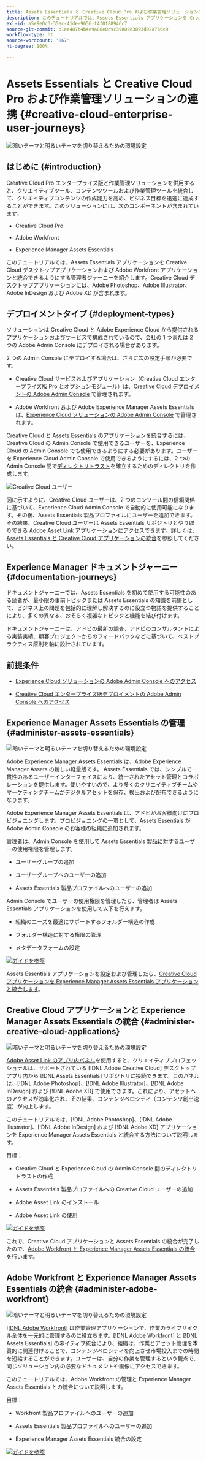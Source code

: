 ```yaml
---
title: Assets Essentials と Creative Cloud Pro および作業管理ソリューションの連携のセットアップ
description: このチュートリアルでは、Assets Essentials アプリケーションを Creative Cloud デスクトップアプリケーションおよび Adobe Workfront アプリケーションと統合できるようにする管理者ジャーニーを紹介します。Creative Cloud デスクトップアプリケーションには、Adobe Photoshop、Adobe Illustrator、Adobe InDesign および Adobe XD が含まれます。
exl-id: a5e9e0c3-35ec-41de-9656-f4f0f88946c7
source-git-commit: b1ae487b4b4e9a88e0d9c39889d3893d92a766c9
workflow-type: ht
source-wordcount: '867'
ht-degree: 100%

---
```


# Assets Essentials と Creative Cloud Pro および作業管理ソリューションの連携  {#creative-cloud-enterprise-user-journeys}

![暗いテーマと明るいテーマを切り替えるための環境設定](assets/cce-next-banner-landing-page.png)

## はじめに {#introduction}

Creative Cloud Pro エンタープライズ版と作業管理ソリューションを併用すると、クリエイティブツール、コンテンツツールおよび作業管理ツールを統合して、クリエイティブコンテンツの作成能力を高め、ビジネス目標を迅速に達成することができます。このソリューションには、次のコンポーネントが含まれています。

* Creative Cloud Pro

* Adobe Workfront

* Experience Manager Assets Essentials

このチュートリアルでは、Assets Essentials アプリケーションを Creative Cloud デスクトップアプリケーションおよび Adobe Workfront アプリケーションと統合できるようにする管理者ジャーニーを紹介します。Creative Cloud デスクトップアプリケーションには、Adobe Photoshop、Adobe Illustrator、Adobe InDesign および Adobe XD が含まれます。

## デプロイメントタイプ {#deployment-types}

ソリューションは Creative Cloud と Adobe Experience Cloud から提供されるアプリケーションおよびサービスで構成されているので、会社の 1 つまたは 2 つの Adobe Admin Console にデプロイされる場合があります。

2 つの Admin Console にデプロイする場合は、さらに次の設定手順が必要です。

* Creative Cloud サービスおよびアプリケーション（Creative Cloud エンタープライズ版 Pro とオプションモジュール）は、[Creative Cloud デプロイメントの Adobe Admin Console](https://helpx.adobe.com/jp/enterprise/admin-guide.html) で管理されます。

* Adobe Workfront および Adobe Experience Manager Assets Essentials は、[Experience Cloud ソリューションの Adobe Admin Console](https://experienceleague.adobe.com/docs/core-services/interface/administration/admin-getting-started.html?lang=ja) で管理されます。

Creative Cloud と Assets Essentials のアプリケーションを統合するには、Creative Cloud の Admin Console で使用できるユーザーを、Experience Cloud の Admin Console でも使用できるようにする必要があります。ユーザーを Experience Cloud Admin Console で使用できるようにするには、2 つの Admin Console 間で[ディレクトリトラスト](https://helpx.adobe.com/jp/enterprise/using/set-up-identity.html#directory-trusting)を確立するためのディレクトリを作成します。

![Creative Cloud ユーザー](assets/creative-cloud-users.svg)

図に示すように、Creative Cloud ユーザーは、2 つのコンソール間の信頼関係に基づいて、Experience Cloud Admin Console で自動的に使用可能になります。その後、Assets Essentials 製品プロファイルにユーザーを追加できます。その結果、Creative Cloud ユーザーは Assets Essentials リポジトリとやり取りできる Adobe Asset Link アプリケーションにアクセスできます。詳しくは、[Assets Essentials と Creative Cloud アプリケーションの統合](integrate-with-creative-cloud.md)を参照してください。

## Experience Manager ドキュメントジャーニー {#documentation-journeys}

ドキュメントジャーニーでは、Assets Essentials を初めて使用する可能性のある読者が、最小限の事前トピックまたは Assets Essentials の知識を前提として、ビジネス上の問題を包括的に理解し解決するのに役立つ物語を提供することにより、多くの異なる、おそらく複雑なトピックと機能を結び付けます。

ドキュメントジャーニーは、アドビの最新の調査、アドビのコンサルタントによる実装実績、顧客プロジェクトからのフィードバックなどに基づいて、ベストプラクティス原則を軸に設計されています。

## 前提条件

* [Experience Cloud ソリューションの Adobe Admin Console へのアクセス](https://experienceleague.adobe.com/docs/core-services/interface/administration/admin-getting-started.html?lang=ja)

* [Creative Cloud エンタープライズ版デプロイメントの Adobe Admin Console へのアクセス](https://helpx.adobe.com/jp/enterprise/admin-guide.html)

## Experience Manager Assets Essentials の管理 {#administer-assets-essentials}

![暗いテーマと明るいテーマを切り替えるための環境設定](assets/cce-assets.png)

Adobe Experience Manager Assets Essentials は、Adobe Experience Manager Assets の新しい軽量版です。 Assets Essentials では、シンプルで一貫性のあるユーザーインターフェイスにより、統一されたアセット管理とコラボレーションを提供します。使いやすいので、より多くのクリエイティブチームやマーケティングチームがデジタルアセットを保存、検出および配布できるようになります。

Adobe Experience Manager Assets Essentials は、アドビがお客様向けにプロビジョニングします。プロビジョニングの一環として、Assets Essentials が Adobe Admin Console のお客様の組織に追加されます。

管理者は、Admin Console を使用して Assets Essentials 製品に対するユーザーの使用権限を管理します。

* ユーザーグループの追加

* ユーザーグループへのユーザーの追加

* Assets Essentials 製品プロファイルへのユーザーの追加

Admin Console でユーザーの使用権限を管理したら、管理者は Assets Essentials アプリケーションを使用して以下を行えます。

* 組織のニーズを最適にサポートするフォルダー構造の作成

* フォルダー構造に対する権限の管理

* メタデータフォームの設定

[![ガイドを参照](assets/see-the-guide-sm.png)](deploy-administer.md)

Assets Essentials アプリケーションを設定および管理したら、[Creative Cloud アプリケーションを Experience Manager Assets Essentials アプリケーションと統合します](integrate-with-creative-cloud.md)。

## Creative Cloud アプリケーションと Experience Manager Assets Essentials の統合 {#administer-creative-cloud-applications}

![暗いテーマと明るいテーマを切り替えるための環境設定](assets/cce-creative-cloud.png)

[Adobe Asset Link のアプリ内パネル](https://www.adobe.com/jp/creativecloud/business/enterprise/adobe-asset-link.html)を使用すると、クリエイティブプロフェッショナルは、サポートされている [!DNL Adobe Creative Cloud] デスクトップアプリ内から [!DNL Assets Essentials] リポジトリに接続できます。このパネルは、[!DNL Adobe Photoshop]、[!DNL Adobe Illustrator]、[!DNL Adobe InDesign] および [!DNL Adobe XD] で使用できます。これにより、アセットへのアクセスが効率化され、その結果、コンテンツベロシティ（コンテンツ創出速度）が向上します。

このチュートリアルでは、[!DNL Adobe Photoshop]、[!DNL Adobe Illustrator]、[!DNL Adobe InDesign] および [!DNL Adobe XD] アプリケーションを Experience Manager Assets Essentials と統合する方法について説明します。

目標：

* Creative Cloud と Experience Cloud の Admin Console 間のディレクトリトラストの作成

* Assets Essentials 製品プロファイルへの Creative Cloud ユーザーの追加

* Adobe Asset Link のインストール

* Adobe Asset Link の使用

[![ガイドを参照](assets/see-the-guide-sm.png)](integrate-with-creative-cloud.md)

これで、Creative Cloud アプリケーションと Assets Essentials の統合が完了したので、[Adobe Workfront と Experience Manager Assets Essentials の統合](integrate-with-workfront.md)を行います。

## Adobe Workfront と Experience Manager Assets Essentials の統合 {#administer-adobe-workfront}

![暗いテーマと明るいテーマを切り替えるための環境設定](assets/cce-workfront.png)

[[!DNL Adobe Workfront]](https://www.workfront.com/) は作業管理アプリケーションで、作業のライフサイクル全体を一元的に管理するのに役立ちます。[!DNL Adobe Workfront] と [!DNL Assets Essentials] のネイティブ統合により、組織は、作業とアセット管理を本質的に関連付けることで、コンテンツベロシティを向上させ市場投入までの時間を短縮することができます。ユーザーは、自分の作業を管理するという観点で、同じソリューション内の必要なドキュメントや画像にアクセスできます。

このチュートリアルでは、Adobe Workfront の管理と Experience Manager Assets Essentials との統合について説明します。

目標：

* Workfront 製品プロファイルへのユーザーの追加

* Assets Essentials 製品プロファイルへのユーザーの追加

* Experience Manager Assets Essentials 統合の設定

[![ガイドを参照](assets/see-the-guide-sm.png)](integrate-with-workfront.md)
